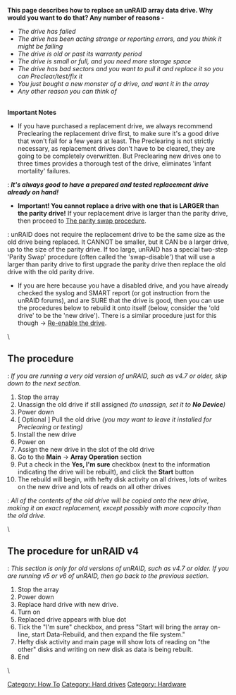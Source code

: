 **This page describes how to replace an unRAID array data drive. Why
would you want to do that? Any number of reasons -**

- *The drive has failed*
- *The drive has been acting strange or reporting errors, and you
    think it might be failing*
- *The drive is old or past its warranty period*
- *The drive is small or full, and you need more storage space*
- *The drive has bad sectors and you want to pull it and replace it so
    you can Preclear/test/fix it*
- *You just bought a new monster of a drive, and want it in the array*
- *Any other reason you can think of*

\
**Important Notes**

- If you have purchased a replacement drive, we always recommend
    Preclearing the replacement drive first, to make sure it's a good
    drive that won't fail for a few years at least. The Preclearing is
    not strictly necessary, as replacement drives don't have to be
    cleared, they are going to be completely overwritten. But
    Preclearing new drives one to three times provides a thorough test
    of the drive, eliminates 'infant mortality' failures.

:   ***It's always good to have a prepared and tested replacement drive
    already on hand!***

- **Important! You cannot replace a drive with one that is LARGER than
    the parity drive!** If your replacement drive is larger than the
    parity drive, then proceed to [The parity swap
    procedure](The_parity_swap_procedure "wikilink").

:   unRAID does not require the replacement drive to be the same size as
    the old drive being replaced. It CANNOT be smaller, but it CAN be a
    larger drive, up to the size of the parity drive. If too large,
    unRAID has a special two-step 'Parity Swap' procedure (often
    called the 'swap-disable') that will use a larger than parity
    drive to first upgrade the parity drive then replace the old drive
    with the old parity drive.

- If you are here because you have a disabled drive, and you have
    already checked the syslog and SMART report (or got instruction from
    the unRAID forums), and are SURE that the drive is good, then you
    can use the procedures below to rebuild it onto itself (below,
    consider the 'old drive' to be the 'new drive'). There is a
    similar procedure just for this though -\> [Re-enable the
    drive](Manual/Storage_Management#Rebuilding_a_drive_onto_itself "wikilink").

\

## The procedure

:   *If you are running a very old version of unRAID, such as v4.7 or
    older, skip down to the next section.*

1. Stop the array
2. Unassign the old drive if still assigned *(to unassign, set it to
    **No Device**)*
3. Power down
4. [ Optional ] Pull the old drive *(you may want to leave it
    installed for Preclearing or testing)*
5. Install the new drive
6. Power on
7. Assign the new drive in the slot of the old drive
8. Go to the **Main** -\> **Array Operation** section
9. Put a check in the **Yes, I'm sure** checkbox (next to the
    information indicating the drive will be rebuilt), and click the
    **Start** button
10. The rebuild will begin, with hefty disk activity on all drives, lots
    of writes on the new drive and lots of reads on all other drives

:   *All of the contents of the old drive will be copied onto the new
    drive, making it an exact replacement, except possibly with more
    capacity than the old drive.*

\

## The procedure for unRAID v4

:   *This section is only for old versions of unRAID, such as v4.7 or
    older. If you are running v5 or v6 of unRAID, then go back to the
    previous section.*

1. Stop the array
2. Power down
3. Replace hard drive with new drive.
4. Turn on
5. Replaced drive appears with blue dot
6. Tick the "I'm sure" checkbox, and press "Start will bring the
    array on-line, start Data-Rebuild, and then expand the file
    system."
7. Hefty disk activity and main page will show lots of reading on "the
    other" disks and writing on new disk as data is being rebuilt.
8. End

\

[Category: How To](Category:_How_To "wikilink") [Category: Hard
drives](Category:_Hard_drives "wikilink") [Category:
Hardware](Category:_Hardware "wikilink")
